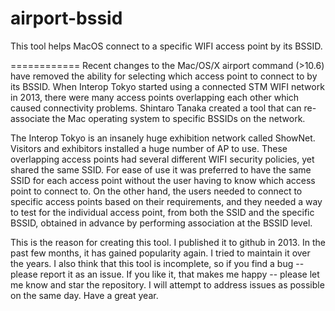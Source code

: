 airport-bssid
=============

This tool helps MacOS connect to a specific WIFI access point by its BSSID.

============
Recent changes to the Mac/OS/X airport command (>10.6) have removed the ability for selecting which access point to connect to by its BSSID. When Interop Tokyo started using a connected STM WIFI network in 2013, there were many access points overlapping each other which caused connectivity problems. Shintaro Tanaka created a tool that can re-associate the Mac operating system to specific BSSIDs on the network.

The Interop Tokyo is an insanely huge exhibition network called ShowNet. Visitors and exhibitors installed a huge number of AP to use. These overlapping access points had several different WIFI security policies, yet shared the same SSID. For ease of use it was preferred to have the same SSID for each access point without the user having to know which access point to connect to. On the other hand, the users needed to connect to specific access points based on their requirements, and they needed a way to test for the individual access point, from both the SSID and the specific BSSID, obtained in advance by performing association at the BSSID level.

This is the reason for creating this tool. I published it to github in 2013. In the past few months, it has gained popularity again. I tried to maintain it over the years. I also think that this tool is incomplete, so if you find a bug -- please report it as an issue. If you like it, that makes me happy -- please let me know and star the repository. I will attempt to address issues as possible on the same day. Have a great year.
